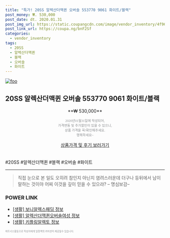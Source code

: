 ```yaml
--- 
title: "특가! 20SS 알렉산더맥퀸 오버솔 553770 9061 화이트/블랙" 
post_money: ₩. 530,000 
post_date: dt. 2020.01.31 
post_img_url: https://static.coupangcdn.com/image/vendor_inventory/4f96/654a7cb955a2d829ef965f1c39ab6bacedf2d87a85b879b9b73cbed1264d.jpg 
post_link_url: https://coupa.ng/bnF2Sf 
categories: 
  - vendor_inventory 
tags: 
  - 20SS 
  - 알렉산더맥퀸 
  - 블랙 
  - 오버솔 
  - 화이트 
--- 
```

[![foo](https://static.coupangcdn.com/image/vendor_inventory/4f96/654a7cb955a2d829ef965f1c39ab6bacedf2d87a85b879b9b73cbed1264d.jpg)](https://coupa.ng/bnF2Sf) 

## 20SS 알렉산더맥퀸 오버솔 553770 9061 화이트/블랙 
<p style="text-align: center;">**₩ 530,000**</p> 
<p style="text-align: center;"><span style="color: #898c8f; font-family: Georgia,Times,serif; font-size: 0.75em;">2020년01월31일에 작성되어, <br>가격변동 및 추가할인이 있을 수 있으니,<br> 상품 가격을 꼭!확인해주세요.<br>행복하세요~</span> 
</p>	 
<div markdown="0" style="text-align: center;"><a href="https://coupa.ng/bnF2Sf" class="btn btn--success">상품가격 및 후기 보러가기</a></div> 
<br><br> 
  #20SS #알렉산더맥퀸 #블랙 #오버솔 #화이트 
<hr> 

> 직접 눈으로 본 일도 오히려 참인지 아닌지 염려스러운데 더구나 등뒤에서 남이 말하는 것이야 어찌 이것을 깊이 믿을 수 있으랴? – 명심보감–  


### POWER LINK

* <a href="https://blog.naver.com/fasyy4321/221762273324" target="_blank"> [생활] 보니알렉스패딩 정보 </a>
* <a href="https://blog.naver.com/santokki14/221769461969" target="_blank"> [생활] 알렉산더맥퀸오버솔여성 정보 </a>
* <a href="https://blog.naver.com/sakai111/221765767606" target="_blank"> [생활] 키플링알렉토 정보 </a>

<span style="color: #898c8f; font-family: Georgia,Times,serif; font-size: 0.55em;">파트너스활동으로 작성자에게 일정액의 커미션이 제공될수 있습니다.</span> 
